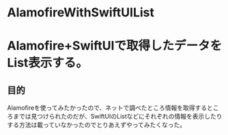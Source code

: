 # AlamofireWithSwiftUIList
<h1>Alamofire+SwiftUIで取得したデータをList表示する。</h1>
<h2>目的</h2>
<p>Alamofireを使ってみたかったので、ネットで調べたところ情報を取得するところまでは見つけられたのだが、SwiftUIのListなどにそれぞれの情報を表示したりする方法は載っていなかったのでとりあえずやってみたくなった。</p>
